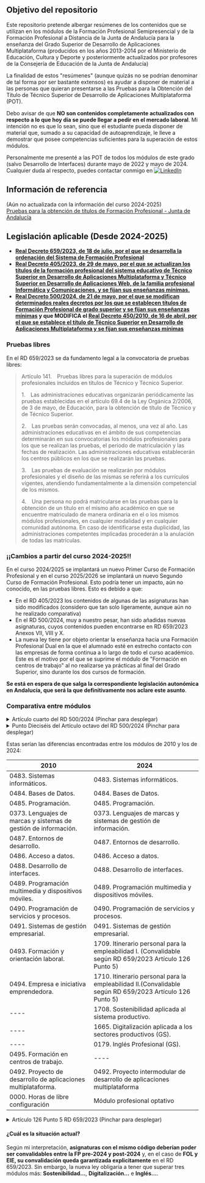 
## Objetivo del repositorio

Este repositorio pretende albergar resúmenes de los contenidos que se utilizan en los módulos de la Formación Profesional Semipresencial y de la Formación Profesional a Distancia de la Junta de Andalucía para la enseñanza del Grado Superior de Desarrollo de Aplicaciones Multiplataforma (producidos en los años 2013-2014 por el Ministerio de Educación, Cultura y Deporte y posteriormente actualizados por profesores de la Consejería de Educación de la Junta de Andalucía)

La finalidad de estos "resúmenes" (aunque quizás no se podrían denominar de tal forma por ser bastante extensos) es ayudar a disponer de material a las personas que quieran presentarse a las Pruebas para la Obtención del Título de Técnico Superior de Desarrollo de Aplicaciones Multiplataforma (POT). 

Debo avisar de que **NO son contenidos completamente actualizados con respecto a lo que hoy día se puede llegar a pedir en el mercado laboral**. Mi intención no es que lo sean, sino que el estudiante pueda disponer de material que, sumado a su capacidad de autoaprendizaje, le lleve a demostrar que posee competencias suficientes para la superación de estos módulos.

Personalmente me presenté a las POT de todos los módulos de este grado (salvo Desarrollo de Interfaces) durante mayo de 2022 y mayo de 2024. Cualquier duda al respecto, puedes contactar conmigo en [![LinkedIn](https://img.shields.io/badge/LinkedIn-%230077B5.svg?logo=linkedin&logoColor=white)](https://www.linkedin.com/in/robertomoreno/)

## Información de referencia
(Aún no actualizada con la información del curso 2024-2025)   
[Pruebas para la obtención de títulos de Formación Profesional - Junta de Andalucía](https://www.juntadeandalucia.es/educacion/portals/web/formacion-profesional-andaluza/quiero-formarme/pruebas-y-procedimientos/pruebas-obtencion-titulos)

## Legislación aplicable (Desde 2024-2025)
- **[Real Decreto 659/2023, de 18 de julio, por el que se desarrolla la ordenación del Sistema de Formación Profesional](https://www.boe.es/diario_boe/txt.php?id=BOE-A-2023-16889)**
- **[Real Decreto 405/2023, de 29 de mayo, por el que se actualizan los títulos de la formación profesional del sistema educativo de Técnico Superior en Desarrollo de Aplicaciones Multiplataforma y Técnico Superior en Desarrollo de Aplicaciones Web, de la familia profesional Informática y Comunicaciones, y se fijan sus enseñanzas mínimas.](https://www.boe.es/buscar/doc.php?id=BOE-A-2023-13221)**
- **[Real Decreto 500/2024, de 21 de mayo, por el que se modifican determinados reales decretos por los que se establecen títulos de Formación Profesional de grado superior y se fijan sus enseñanzas mínimas](https://www.boe.es/diario_boe/txt.php?id=BOE-A-2024-10685) **y que MODIFICA el** [Real Decreto 450/2010, de 16 de abril, por el que se establece el título de Técnico Superior en Desarrollo de Aplicaciones Multiplataforma y se fijan sus enseñanzas mínimas](https://www.boe.es/buscar/doc.php?id=BOE-A-2010-8067)**


### Pruebas libres 

En el RD 659/2023 se da fundamento legal a la convocatoria de pruebas libres:

> Artículo 141. Pruebas libres para la superación de módulos profesionales incluidos en títulos de Técnico y Técnico Superior.
>
> 1. Las administraciones educativas organizarán periódicamente las pruebas establecidas en el artículo 69.4 de la Ley Orgánica 2/2006, de 3 de mayo, de Educación, para la obtención de título de Técnico y de Técnico Superior.
>
> 2. Las pruebas serán convocadas, al menos, una vez al año. Las administraciones educativas en el ámbito de sus competencias determinarán en sus convocatorias los módulos profesionales para los que se realizan las pruebas, el periodo de matriculación y las fechas de realización. Las administraciones educativas establecerán los centros públicos en los que se realizarán las pruebas.
>
> 3. Las pruebas de evaluación se realizarán por módulos profesionales y el diseño de las mismas se referirá a los currículos vigentes, atendiendo fundamentalmente a la dimensión competencial de los mismos.
>
> 4. Una persona no podrá matricularse en las pruebas para la obtención de un título en el mismo año académico en que se encuentre matriculado de manera ordinaria en el o los mismos módulos profesionales, en cualquier modalidad y en cualquier comunidad autónoma. En caso de identificarse esta duplicidad, las administraciones competentes implicadas procederán a la anulación de todas las matrículas.


### ¡¡Cambios a partir del curso 2024-2025!!

En el curso 2024/2025 se implantará un nuevo Primer Curso de Formación Profesional y en el curso 2025/2026 se implantará un nuevo Segundo Curso de Formación Profesional.
Esto podría tener un impacto, aún no conocido, en las pruebas libres. Esto es debido a que:
- En el RD 405/2023 los contenidos de algunas de las asignaturas han sido modificados (considero que tan solo ligeramente, aunque aún no he realizado comparativa)
- En el RD 500/2024, muy a nuestro pesar, han sido añadidas nuevas asignaturas, cuyos contenidos pueden encontrarse en RD 659/2023 Anexos VII, VIII y X.
- La nueva ley tiene por objeto orientar la enseñanza hacia una Formación Profesional Dual en la que el alumnado esté en estrecho contacto con las empresas de forma continua a lo largo de todo el curso académico. Este es el motivo por el que se suprime el módulo de "Formación en centros de trabajo" al no realizarse ya prácticas al final del Grado Superior, sino durante los dos cursos de formación.

**Se está en espera de que salga la correspondiente legislación autonómica en Andalucía, que será la que definitivamente nos aclare este asunto**.


### Comparativa entre módulos

<details>
  <summary>Artículo cuarto del RD 500/2024 (Pinchar para desplegar)</summary>

> 1.º Se suprimen los siguientes módulos profesionales: Formación y orientación laboral. Empresa e iniciativa emprendedora y Formación en centros de trabajo, con el número de código que tuvieran en cada caso.
>
> 2.º El módulo de «Proyecto», con la denominación específica que corresponda, pasa a denominarse «Proyecto intermodular», manteniendo el resto de la denominación y número de código específico que tuviera en cada uno de los reales decretos afectados.
>
> 3.º Se incluyen los siguientes módulos profesionales al final del listado del artículo 10: 0179. Inglés Profesional (GS). 1709. Itinerario personal para la empleabilidad I. 1710. Itinerario personal para la empleabilidad II. 1665. Digitalización aplicada a los sectores productivos (GS). 1708. Sostenibilidad aplicada al sistema productivo y Módulo profesional optativo.
</details>

<details>
  <summary>Punto Dieciséis del Artículo octavo del RD 500/2024 (Pinchar para desplegar) </summary>

> Dieciséis. En el Real Decreto 450/2010, de 16 de abril, por el que se establece el título de Técnico Superior en Desarrollo de Aplicaciones Multiplataforma y se fijan sus enseñanzas mínimas, se incluye como anexo III el que figura como anexo XVII en el presente real decreto.
</details>

Estas serían las diferencias encontradas entre los módulos de 2010 y los de 2024:

| 2010                                                            | 2024                                                                                                     |
|-----------------------------------------------------------------|----------------------------------------------------------------------------------------------------------|
| 0483. Sistemas informáticos.                                    | 0483. Sistemas informáticos.                                                                             |
| 0484. Bases de Datos.                                           | 0484. Bases de Datos.                                                                                    |
| 0485. Programación.                                             | 0485. Programación.                                                                                      |
| 0373. Lenguajes de marcas y sistemas de gestión de información. | 0373. Lenguajes de marcas y sistemas de gestión de información.                                          | 
| 0487. Entornos de desarrollo.                                   | 0487. Entornos de desarrollo.                                                                            |
| 0486. Acceso a datos.                                           | 0486. Acceso a datos.                                                                                    |
| 0488. Desarrollo de interfaces.                                 | 0488. Desarrollo de interfaces.                                                                          |
| 0489. Programación multimedia y dispositivos móviles.           | 0489. Programación multimedia y dispositivos móviles.                                                    |
| 0490. Programación de servicios y procesos.                     | 0490. Programación de servicios y procesos.                                                              |
| 0491. Sistemas de gestión empresarial.                          | 0491. Sistemas de gestión empresarial.                                                                   |
| 0493. Formación y orientación laboral.                          | 1709. Itinerario personal para la empleabilidad I. (Convalidable según RD 659/2023 Artículo 126 Punto 5) | 
| 0494. Empresa e iniciativa emprendedora.                        | 1710. Itinerario personal para la empleabilidad II.(Convalidable según RD 659/2023 Artículo 126 Punto 5) |
| ----                                                            | 1708. Sostenibilidad aplicada al sistema productivo.                                                     |
| ----                                                            | 1665. Digitalización aplicada a los sectores productivos (GS).                                           |
| ----                                                            | 0179. Inglés Profesional (GS).                                                                           |
| 0495. Formación en centros de trabajo.                          | ----                                                                                                     |
| 0492. Proyecto de desarrollo de aplicaciones multiplataforma.   | 0492. Proyecto intermodular de desarrollo de aplicaciones multiplataforma                                |
| 0000. Horas de libre configuración                              | Módulo profesional optativo                                                                              |

<details>
  <summary>Artículo 126 Punto 5 RD 659/2023 (Pinchar para desplegar)</summary>

> 5. Los módulos profesionales de Itinerario personal para la empleabilidad I y II serán objeto de convalidación entre ofertas formativas. 
> \[...]
> La convalidación será total en el caso de haber cursado los módulos profesionales extintos de Formación y Orientación Laboral y Empresa e Iniciativa Emprendedora en ciclos formativos.
</details>

#### ¿Cuál es la situación actual?

Según mi interpretación, **asignaturas con el mismo código deberían poder ser convalidables entre la FP pre-2024 y post-2024** y, en el caso de **FOL y EIE, su convalidación queda garantizada explicitamente** en el RD 659/2023.
Sin embargo, la nueva ley obligaría a tener que superar tres módulos más: **Sostenibilidad...**, **Digitalización...** e **Inglés...**.